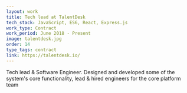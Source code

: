 ```yaml
---
layout: work
title: Tech lead at TalentDesk
tech_stack: JavaScript, ES6, React, Express.js
work_type: Contract
work_period: June 2018 - Present
image: talentdesk.jpg
order: 14
type_tags: contract
link: https://talentdesk.io/
---
```

Tech lead & Software Engineer. Designed and developed some of the system's core functionality,
lead & hired engineers for the core platform team
